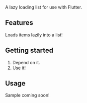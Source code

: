 A lazy loading list for use with Flutter.

## Features

Loads items lazily into a list!

## Getting started
1. Depend on it.
2. Use it!

## Usage

Sample coming soon!
